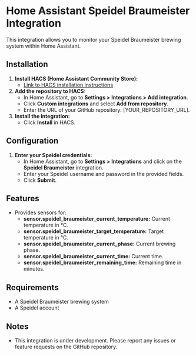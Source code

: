 # Home Assistant Speidel Braumeister Integration

This integration allows you to monitor your Speidel Braumeister brewing system within Home Assistant.

## Installation

1. **Install HACS (Home Assistant Community Store):**
   - [Link to HACS installation instructions](https://github.com/hacs/integration/blob/master/docs/installation.md)
2. **Add the repository to HACS:**
   - In Home Assistant, go to **Settings > Integrations > Add integration**.
   - Click **Custom integrations** and select **Add from repository**.
   - Enter the URL of your GitHub repository: [YOUR_REPOSITORY_URL].
3. **Install the integration:**
   - Click **Install** in HACS.

## Configuration

1. **Enter your Speidel credentials:**
   - In Home Assistant, go to **Settings > Integrations** and click on the **Speidel Braumeister** integration.
   - Enter your Speidel username and password in the provided fields.
   - Click **Submit**.

## Features

- Provides sensors for:
   - **sensor.speidel_braumeister_current_temperature:** Current temperature in °C.
   - **sensor.speidel_braumeister_target_temperature:** Target temperature in °C.
   - **sensor.speidel_braumeister_current_phase:** Current brewing phase.
   - **sensor.speidel_braumeister_current_time:** Current time.
   - **sensor.speidel_braumeister_remaining_time:** Remaining time in minutes.

## Requirements

- A Speidel Braumeister brewing system
- A Speidel account

## Notes

- This integration is under development. Please report any issues or feature requests on the GitHub repository.